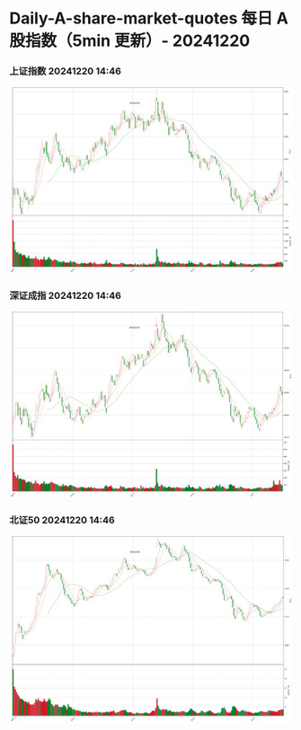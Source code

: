 
# Daily-A-share-market-quotes 每日 A 股指数（5min 更新）- 20241220

### 上证指数 20241220 14:46
![](./fig/2024/12/20241220-sh000001.png)

### 深证成指 20241220 14:46
![](./fig/2024/12/20241220-sz399001.png)

### 北证50 20241220 14:46
![](./fig/2024/12/20241220-bj899050.png)
